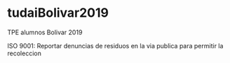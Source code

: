 # tudaiBolivar2019
TPE alumnos Bolivar 2019

ISO 9001: Reportar denuncias de residuos en la via publica para permitir la recoleccion
